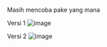 Masih mencoba pake yang mana

Versi 1
![image](https://github.com/user-attachments/assets/c12d221b-7f9f-494a-98f1-ca816a8b7402)

Versi 2
![image](https://github.com/user-attachments/assets/2bba41d8-4742-46f3-b728-fad80aaa673f)
